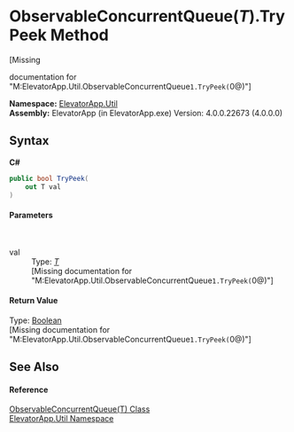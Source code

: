 # ObservableConcurrentQueue(*T*).TryPeek Method 
 

\[Missing <summary> documentation for "M:ElevatorApp.Util.ObservableConcurrentQueue`1.TryPeek(`0@)"\]

**Namespace:**&nbsp;<a href="N_ElevatorApp_Util">ElevatorApp.Util</a><br />**Assembly:**&nbsp;ElevatorApp (in ElevatorApp.exe) Version: 4.0.0.22673 (4.0.0.0)

## Syntax

**C#**<br />
``` C#
public bool TryPeek(
	out T val
)
```


#### Parameters
&nbsp;<dl><dt>val</dt><dd>Type: <a href="T_ElevatorApp_Util_ObservableConcurrentQueue_1">*T*</a><br />\[Missing <param name="val"/> documentation for "M:ElevatorApp.Util.ObservableConcurrentQueue`1.TryPeek(`0@)"\]</dd></dl>

#### Return Value
Type: <a href="http://msdn2.microsoft.com/en-us/library/a28wyd50" target="_blank">Boolean</a><br />\[Missing <returns> documentation for "M:ElevatorApp.Util.ObservableConcurrentQueue`1.TryPeek(`0@)"\]

## See Also


#### Reference
<a href="T_ElevatorApp_Util_ObservableConcurrentQueue_1">ObservableConcurrentQueue(T) Class</a><br /><a href="N_ElevatorApp_Util">ElevatorApp.Util Namespace</a><br />